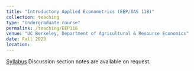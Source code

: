 ```yaml
---
title: "Introductory Applied Econometrics (EEP/IAS 118)"
collection: teaching
type: "Undergraduate course"
permalink: /teaching/EEP118
venue: "UC Berkeley, Department of Agricultural & Resource Economics"
date: Fall 2023
location:
---
```

[Syllabus](https://github.com/shuoy528/shuoyu.github.io/files/EEP118_syllabus.pdf)
Discussion section notes are available on request.
